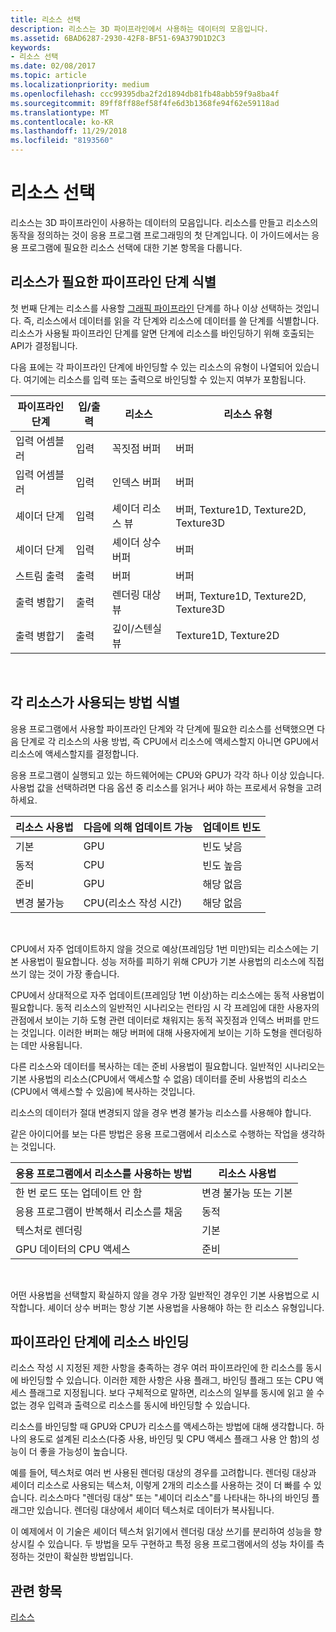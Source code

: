 ```yaml
---
title: 리소스 선택
description: 리소스는 3D 파이프라인에서 사용하는 데이터의 모음입니다.
ms.assetid: 6BAD6287-2930-42F8-BF51-69A379D1D2C3
keywords:
- 리소스 선택
ms.date: 02/08/2017
ms.topic: article
ms.localizationpriority: medium
ms.openlocfilehash: ccc99395dba2f2d1894db81fb48abb59f9a8ba4f
ms.sourcegitcommit: 89ff8ff88ef58f4fe6d3b1368fe94f62e59118ad
ms.translationtype: MT
ms.contentlocale: ko-KR
ms.lasthandoff: 11/29/2018
ms.locfileid: "8193560"
---
```

# <a name="choosing-a-resource"></a>리소스 선택


리소스는 3D 파이프라인이 사용하는 데이터의 모음입니다. 리소스를 만들고 리소스의 동작을 정의하는 것이 응용 프로그램 프로그래밍의 첫 단계입니다. 이 가이드에서는 응용 프로그램에 필요한 리소스 선택에 대한 기본 항목을 다룹니다.

## <a name="span-ididentifybindingspanspan-ididentifybindingspanspan-ididentifybindingspanidentify-pipeline-stages-that-need-resources"></a><span id="Identify_Binding"></span><span id="identify_binding"></span><span id="IDENTIFY_BINDING"></span>리소스가 필요한 파이프라인 단계 식별


첫 번째 단계는 리소스를 사용할 [그래픽 파이프라인](graphics-pipeline.md) 단계를 하나 이상 선택하는 것입니다. 즉, 리소스에서 데이터를 읽을 각 단계와 리소스에 데이터를 쓸 단계를 식별합니다. 리소스가 사용될 파이프라인 단계를 알면 단계에 리소스를 바인딩하기 위해 호출되는 API가 결정됩니다.

다음 표에는 각 파이프라인 단계에 바인딩할 수 있는 리소스의 유형이 나열되어 있습니다. 여기에는 리소스를 입력 또는 출력으로 바인딩할 수 있는지 여부가 포함됩니다.

| 파이프라인 단계  | 입/출력 | 리소스               | 리소스 유형                           |
|-----------------|--------|------------------------|-----------------------------------------|
| 입력 어셈블러 | 입력     | 꼭짓점 버퍼          | 버퍼                                  |
| 입력 어셈블러 | 입력     | 인덱스 버퍼           | 버퍼                                  |
| 셰이더 단계   | 입력     | 셰이더 리소스 뷰    | 버퍼, Texture1D, Texture2D, Texture3D |
| 셰이더 단계   | 입력     | 셰이더 상수 버퍼 | 버퍼                                  |
| 스트림 출력   | 출력    | 버퍼                 | 버퍼                                  |
| 출력 병합기   | 출력    | 렌더링 대상 뷰     | 버퍼, Texture1D, Texture2D, Texture3D |
| 출력 병합기   | 출력    | 깊이/스텐실 뷰     | Texture1D, Texture2D                    |

 

## <a name="span-ididentifyusagespanspan-ididentifyusagespanspan-ididentifyusagespanidentify-how-each-resource-will-be-used"></a><span id="Identify_Usage"></span><span id="identify_usage"></span><span id="IDENTIFY_USAGE"></span>각 리소스가 사용되는 방법 식별


응용 프로그램에서 사용할 파이프라인 단계와 각 단계에 필요한 리소스를 선택했으면 다음 단계로 각 리소스의 사용 방법, 즉 CPU에서 리소스에 액세스할지 아니면 GPU에서 리소스에 액세스할지를 결정합니다.

응용 프로그램이 실행되고 있는 하드웨어에는 CPU와 GPU가 각각 하나 이상 있습니다. 사용법 값을 선택하려면 다음 옵션 중 리소스를 읽거나 써야 하는 프로세서 유형을 고려하세요.

| 리소스 사용법 | 다음에 의해 업데이트 가능                    | 업데이트 빈도 |
|----------------|--------------------------------------|---------------------|
| 기본        | GPU                                  | 빈도 낮음        |
| 동적        | CPU                                  | 빈도 높음          |
| 준비        | GPU                                  | 해당 없음                 |
| 변경 불가능      | CPU(리소스 작성 시간) | 해당 없음                 |

 

CPU에서 자주 업데이트하지 않을 것으로 예상(프레임당 1번 미만)되는 리소스에는 기본 사용법이 필요합니다. 성능 저하를 피하기 위해 CPU가 기본 사용법의 리소스에 직접 쓰기 않는 것이 가장 좋습니다.

CPU에서 상대적으로 자주 업데이트(프레임당 1번 이상)하는 리소스에는 동적 사용법이 필요합니다. 동적 리소스의 일반적인 시나리오는 런타임 시 각 프레임에 대한 사용자의 관점에서 보이는 기하 도형 관련 데이터로 채워지는 동적 꼭짓점과 인덱스 버퍼를 만드는 것입니다. 이러한 버퍼는 해당 버퍼에 대해 사용자에게 보이는 기하 도형을 렌더링하는 데만 사용됩니다.

다른 리소스와 데이터를 복사하는 데는 준비 사용법이 필요합니다. 일반적인 시나리오는 기본 사용법의 리소스(CPU에서 액세스할 수 없음) 데이터를 준비 사용법의 리소스(CPU에서 액세스할 수 있음)에 복사하는 것입니다.

리소스의 데이터가 절대 변경되지 않을 경우 변경 불가능 리소스를 사용해야 합니다.

같은 아이디어를 보는 다른 방법은 응용 프로그램에서 리소스로 수행하는 작업을 생각하는 것입니다.

| 응용 프로그램에서 리소스를 사용하는 방법     | 리소스 사용법       |
|---------------------------------------|----------------------|
| 한 번 로드 또는 업데이트 안 함            | 변경 불가능 또는 기본 |
| 응용 프로그램이 반복해서 리소스를 채움 | 동적              |
| 텍스처로 렌더링                     | 기본              |
| GPU 데이터의 CPU 액세스                | 준비              |

 

어떤 사용법을 선택할지 확실하지 않을 경우 가장 일반적인 경우인 기본 사용법으로 시작합니다. 셰이더 상수 버퍼는 항상 기본 사용법을 사용해야 하는 한 리소스 유형입니다.

## <a name="span-idresourcetypesandpipelinestagesspanspan-idresourcetypesandpipelinestagesspanspan-idresourcetypesandpipelinestagesspanbinding-resources-to-pipeline-stages"></a><span id="Resource_Types_and_Pipeline_stages"></span><span id="resource_types_and_pipeline_stages"></span><span id="RESOURCE_TYPES_AND_PIPELINE_STAGES"></span>파이프라인 단계에 리소스 바인딩


리소스 작성 시 지정된 제한 사항을 충족하는 경우 여러 파이프라인에 한 리소스를 동시에 바인딩할 수 있습니다. 이러한 제한 사항은 사용 플래그, 바인딩 플래그 또는 CPU 액세스 플래그로 지정됩니다. 보다 구체적으로 말하면, 리소스의 일부를 동시에 읽고 쓸 수 없는 경우 입력과 출력으로 리소스를 동시에 바인딩할 수 있습니다.

리소스를 바인딩할 때 GPU와 CPU가 리소스를 액세스하는 방법에 대해 생각합니다. 하나의 용도로 설계된 리소스(다중 사용, 바인딩 및 CPU 액세스 플래그 사용 안 함)의 성능이 더 좋을 가능성이 높습니다.

예를 들어, 텍스처로 여러 번 사용된 렌더링 대상의 경우를 고려합니다. 렌더링 대상과 셰이더 리소스로 사용되는 텍스처, 이렇게 2개의 리소스를 사용하는 것이 더 빠를 수 있습니다. 리소스마다 "렌더링 대상" 또는 "셰이더 리소스"를 나타내는 하나의 바인딩 플래그만 있습니다. 렌더링 대상에서 셰이더 텍스처로 데이터가 복사됩니다.

이 예제에서 이 기술은 셰이더 텍스처 읽기에서 렌더링 대상 쓰기를 분리하여 성능을 향상시킬 수 있습니다. 두 방법을 모두 구현하고 특정 응용 프로그램에서의 성능 차이를 측정하는 것만이 확실한 방법입니다.

## <a name="span-idrelated-topicsspanrelated-topics"></a><span id="related-topics"></span>관련 항목


[리소스](resources.md)

 

 




